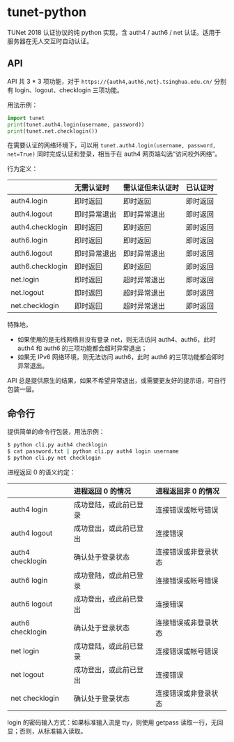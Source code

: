 # tunet-python

TUNet 2018 认证协议的纯 python 实现，含 auth4 / auth6 / net 认证。适用于服务器在无人交互时自动认证。

## API
API 共 3 * 3 项功能，对于 `https://{auth4,auth6,net}.tsinghua.edu.cn/` 分别有 login、logout、checklogin 三项功能。

用法示例：

```py
import tunet
print(tunet.auth4.login(username, password))
print(tunet.net.checklogin())
```

在需要认证的网络环境下，可以用 `tunet.auth4.login(username, password, net=True)` 同时完成认证和登录，相当于在 auth4 网页端勾选“访问校外网络”。

行为定义：

|                  | 无需认证时   | 需认证但未认证时 | 已认证时 |
| :--------------- | :----------- | :--------------- | :------- |
| auth4.login      | 即时返回     | 即时返回         | 即时返回 |
| auth4.logout     | 即时异常退出 | 即时异常退出     | 即时返回 |
| auth4.checklogin | 即时返回     | 即时返回         | 即时返回 |
| auth6.login      | 即时返回     | 即时返回         | 即时返回 |
| auth6.logout     | 即时异常退出 | 即时异常退出     | 即时返回 |
| auth6.checklogin | 即时返回     | 即时返回         | 即时返回 |
| net.login        | 即时返回     | 超时异常退出     | 即时返回 |
| net.logout       | 即时返回     | 超时异常退出     | 即时返回 |
| net.checklogin   | 即时返回     | 超时异常退出     | 即时返回 |

特殊地，

 - 如果使用的是无线网络且没有登录 net，则无法访问 auth4、auth6，此时 auth4 和 auth6 的三项功能都会超时异常退出；
 - 如果无 IPv6 网络环境，则无法访问 auth6，此时 auth6 的三项功能都会即时异常退出。

API 总是提供原生的结果，如果不希望异常退出，或需要更友好的提示语，可自行包装一层。

## 命令行
提供简单的命令行包装，用法示例：

```sh
$ python cli.py auth4 checklogin
$ cat password.txt | python cli.py auth4 login username
$ python cli.py net checklogin
```

进程返回 0 的语义约定：

|                  | 进程返回 0 的情况      | 进程返回非 0 的情况  |
| :--------------- | :--------------------- | :------------------- |
| auth4 login      | 成功登陆，或此前已登录 | 连接错误或帐号错误   |
| auth4 logout     | 成功登出，或此前已登出 | 连接错误             |
| auth4 checklogin | 确认处于登录状态       | 连接错误或非登录状态 |
| auth6 login      | 成功登陆，或此前已登录 | 连接错误或帐号错误   |
| auth6 logout     | 成功登出，或此前已登出 | 连接错误             |
| auth6 checklogin | 确认处于登录状态       | 连接错误或非登录状态 |
| net login        | 成功登陆，或此前已登录 | 连接错误或帐号错误   |
| net logout       | 成功登出，或此前已登出 | 连接错误             |
| net checklogin   | 确认处于登录状态       | 连接错误或非登录状态 |

login 的密码输入方式：如果标准输入流是 tty，则使用 getpass 读取一行，无回显；否则，从标准输入读取。
